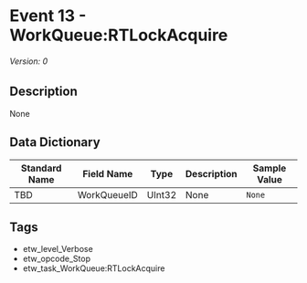 # Event 13 - WorkQueue:RTLockAcquire
###### Version: 0

## Description
None

## Data Dictionary
|Standard Name|Field Name|Type|Description|Sample Value|
|---|---|---|---|---|
|TBD|WorkQueueID|UInt32|None|`None`|

## Tags
* etw_level_Verbose
* etw_opcode_Stop
* etw_task_WorkQueue:RTLockAcquire